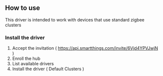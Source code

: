 ## How to use

This driver is intended to work with devices that use standard zigbee clusters

### Install the driver

1. Accept the invitation ( https://api.smartthings.com/invite/6Vjd4YPVJwjN )
2. Enroll the hub
3. List available drivers
4. Install the driver ( Default Clusters )
